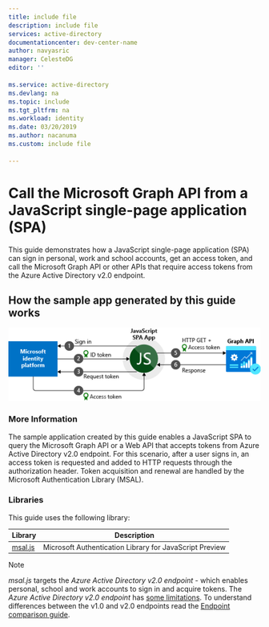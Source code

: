 ```yaml
---
title: include file
description: include file
services: active-directory
documentationcenter: dev-center-name
author: navyasric
manager: CelesteDG
editor: ''

ms.service: active-directory
ms.devlang: na
ms.topic: include
ms.tgt_pltfrm: na
ms.workload: identity
ms.date: 03/20/2019
ms.author: nacanuma
ms.custom: include file

---
```


# Call the Microsoft Graph API from a JavaScript single-page application (SPA)

This guide demonstrates how a JavaScript single-page application (SPA) can sign in personal, work and school accounts, get an access token, and call the Microsoft Graph API or other APIs that require access tokens from the Azure Active Directory v2.0 endpoint.

## How the sample app generated by this guide works

![Shows how the sample app generated by this tutorials works](media/active-directory-develop-guidedsetup-javascriptspa-introduction/javascriptspa-intro-updated.png)

<!--start-collapse-->
### More Information

The sample application created by this guide enables a JavaScript SPA to query the Microsoft Graph API or a Web API that accepts tokens from Azure Active Directory v2.0 endpoint. For this scenario, after a user signs in, an access token is requested and added to HTTP requests through the authorization header. Token acquisition and renewal are handled by the Microsoft Authentication Library (MSAL).

<!--end-collapse-->

<!--start-collapse-->
### Libraries

This guide uses the following library:

|Library|Description|
|---|---|
|[msal.js](https://github.com/AzureAD/microsoft-authentication-library-for-js)|Microsoft Authentication Library for JavaScript Preview|

> [!NOTE]
> *msal.js* targets the *Azure Active Directory v2.0 endpoint* - which enables personal, school and work accounts to sign in and acquire tokens. The *Azure Active Directory v2.0 endpoint* has [some limitations](../articles/active-directory/develop/active-directory-v2-limitations.md).
> To understand differences between the v1.0 and v2.0 endpoints read the [Endpoint comparison guide](../articles/active-directory/develop/azure-ad-endpoint-comparison.md).

<!--end-collapse-->
